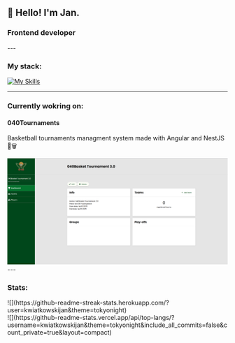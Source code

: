 <h2>👋 Hello! I'm Jan.</h2>
<h3>Frontend developer</h3>
---
<h3>My stack:</h3>

[![My Skills](https://skillicons.dev/icons?i=ts,js,html,css,angular,nodejs,nest,git)](https://skillicons.dev)

---
<h3>Currently wokring on:</h3>

<h4>040Tournaments</h4>
<p>Basketball tournaments managment system made with Angular and NestJS 🏀🗑️</p>
<img src="https://github.com/kwiatkowskijan/kwiatkowskijan/blob/main/040basket2.png" width="800px">
---
<h3>Stats:</h3>
![](https://github-readme-streak-stats.herokuapp.com/?user=kwiatkowskijan&theme=tokyonight) <br>
![](https://github-readme-stats.vercel.app/api/top-langs/?username=kwiatkowskijan&theme=tokyonight&include_all_commits=false&count_private=true&layout=compact)
